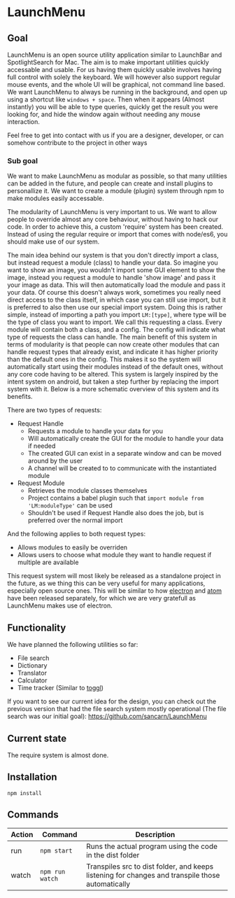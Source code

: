 # LaunchMenu

## Goal

LaunchMenu is an open source utility application similar to LaunchBar and SpotlightSearch for Mac.
The aim is to make important utilities quickly accessable and usable. For us having them quickly usable involves having full control with solely the keyboard. We will however also support regular mouse events, and the whole UI will be graphical, not command line based.
We want LaunchMenu to always be running in the background, and open up using a shortcut like `windows + space`. Then when it appears (Almost instantly) you will be able to type queries, quickly get the result you were looking for, and hide the window again without needing any mouse interaction.

Feel free to get into contact with us if you are a designer, developer, or can somehow contribute to the project in other ways

### Sub goal

We want to make LaunchMenu as modular as possible, so that many utilities can be added in the future, and people can create and install plugins to personallize it. We want to create a module (plugin) system through npm to make modules easily accessable.

The modularity of LaunchMenu is very important to us. We want to allow people to override almost any core behaviour, without having to hack our code. In order to achieve this, a custom 'require' system has been created. Instead of using the regular require or import that comes with node/es6, you should make use of our system.

The main idea behind our system is that you don't directly import a class, but instead request a module (class) to handle your data. So imagine you want to show an image, you wouldn't import some GUI element to show the image, instead you request a module to handle 'show image' and pass it your image as data. This will then automatically load the module and pass it your data. Of course this doesn't always work, sometimes you really need direct access to the class itself, in which case you can still use import, but it is preferred to also then use our special import system. Doing this is rather simple, instead of importing a path you import `LM:[type]`, where type will be the type of class you want to import. We call this requesting a class. Every module will contain both a class, and a config. The config will indicate what type of requests the class can handle. The main benefit of this system in terms of modularity is that people can now create other modules that can handle request types that already exist, and indicate it has higher priority than the default ones in the config. This makes it so the system will automatically start using their modules instead of the default ones, without any core code having to be altered. This system is largely inspired by the intent system on android, but taken a step further by replacing the import system with it. Below is a more schematic overview of this system and its benefits.

There are two types of requests:

-   Request Handle
    -   Requests a module to handle your data for you
    -   Will automatically create the GUI for the module to handle your data if needed
    -   The created GUI can exist in a separate window and can be moved around by the user
    -   A channel will be created to to communicate with the instantiated module
-   Request Module
    -   Retrieves the module classes themselves
    -   Project contains a babel plugin such that `import module from 'LM:moduleType'` can be used
    -   Shouldn't be used if Request Handle also does the job, but is preferred over the normal import

And the following applies to both request types:

-   Allows modules to easily be overriden
-   Allows users to choose what module they want to handle request if multiple are available

This request system will most likely be released as a standalone project in the future, as we thing this can be very useful for many applications, especially open source ones. This will be similar to how [electron](https://electronjs.org/) and [atom](https://atom.io/) have been released separately, for which we are very gratefull as LaunchMenu makes use of electron.

## Functionality

We have planned the following utilities so far:

-   File search
-   Dictionary
-   Translator
-   Calculator
-   Time tracker (Similar to [toggl](https://toggl.com/))

If you want to see our current idea for the design, you can check out the previous version that had the file search system mostly operational (The file search was our initial goal): https://github.com/sancarn/LaunchMenu

## Current state

The require system is almost done.

## Installation

`npm install`

## Commands

| Action | Command         | Description                                                                                      |
| ------ | --------------- | ------------------------------------------------------------------------------------------------ |
| run    | `npm start`     | Runs the actual program using the code in the dist folder                                        |
| watch  | `npm run watch` | Transpiles src to dist folder, and keeps listening for changes and transpile those automatically |
